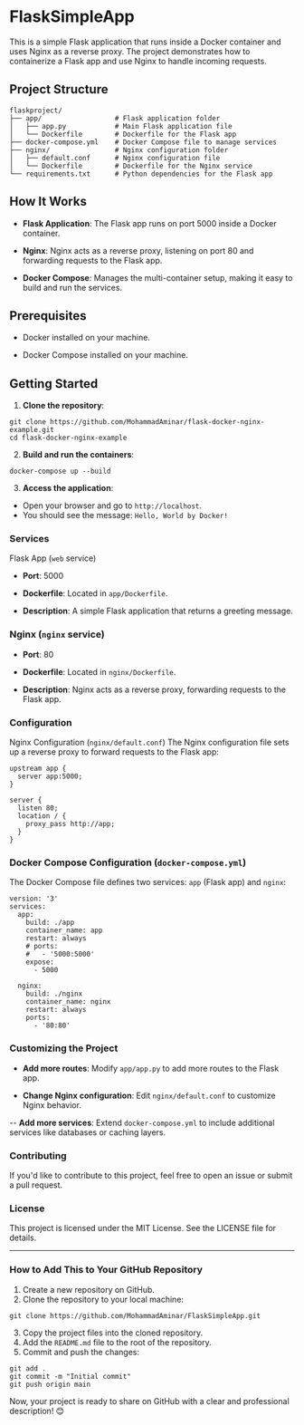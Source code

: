 # FlaskSimpleApp

This is a simple Flask application that runs inside a Docker container and uses Nginx as a reverse proxy. The project demonstrates how to containerize a Flask app and use Nginx to handle incoming requests.

## Project Structure
```
flaskproject/
├── app/                  # Flask application folder
│   ├── app.py            # Main Flask application file
│   └── Dockerfile        # Dockerfile for the Flask app
├── docker-compose.yml    # Docker Compose file to manage services
├── nginx/                # Nginx configuration folder
│   ├── default.conf      # Nginx configuration file
│   └── Dockerfile        # Dockerfile for the Nginx service
└── requirements.txt      # Python dependencies for the Flask app
```

## How It Works
- **Flask Application**: The Flask app runs on port 5000 inside a Docker container.

- **Nginx**: Nginx acts as a reverse proxy, listening on port 80 and forwarding requests to the Flask app.

- **Docker Compose**: Manages the multi-container setup, making it easy to build and run the services.


## Prerequisites
- Docker installed on your machine.

- Docker Compose installed on your machine.

## Getting Started
1. **Clone the repository**:
```
git clone https://github.com/MohammadAminar/flask-docker-nginx-example.git
cd flask-docker-nginx-example
```

2. **Build and run the containers**:
```
docker-compose up --build
```

3. **Access the application**:
- Open your browser and go to `http://localhost`.
- You should see the message: `Hello, World by Docker!`

### Services
Flask App (`web` service)
- **Port**: 5000

- **Dockerfile**: Located in `app/Dockerfile`.

- **Description**: A simple Flask application that returns a greeting message.

### Nginx (`nginx` service)
- **Port**: 80

- **Dockerfile**: Located in `nginx/Dockerfile`.

- **Description**: Nginx acts as a reverse proxy, forwarding requests to the Flask app.

### Configuration
Nginx Configuration (`nginx/default.conf`)
The Nginx configuration file sets up a reverse proxy to forward requests to the Flask app:

```
upstream app {
  server app:5000;
}

server {
  listen 80;
  location / {
    proxy_pass http://app;
  }
}
```

### Docker Compose Configuration (`docker-compose.yml`)
The Docker Compose file defines two services: `app` (Flask app) and `nginx`:
```
version: '3'
services:
  app:
    build: ./app
    container_name: app
    restart: always
    # ports:
    #   - '5000:5000'
    expose:
      - 5000

  nginx:
    build: ./nginx
    container_name: nginx
    restart: always
    ports:
      - '80:80'
```

### Customizing the Project
- **Add more routes**: Modify `app/app.py` to add more routes to the Flask app.

- **Change Nginx configuration**: Edit `nginx/default.conf` to customize Nginx behavior.

-- **Add more services**: Extend `docker-compose.yml` to include additional services like databases or caching layers.

### Contributing
If you'd like to contribute to this project, feel free to open an issue or submit a pull request.

### License
This project is licensed under the MIT License. See the LICENSE file for details.

----

### How to Add This to Your GitHub Repository
1. Create a new repository on GitHub.
2. Clone the repository to your local machine:
```
git clone https://github.com/MohammadAminar/FlaskSimpleApp.git
```
3. Copy the project files into the cloned repository.
4. Add the `README.md` file to the root of the repository.
5. Commit and push the changes:
```
git add .
git commit -m "Initial commit"
git push origin main
```
Now, your project is ready to share on GitHub with a clear and professional description! 😊
